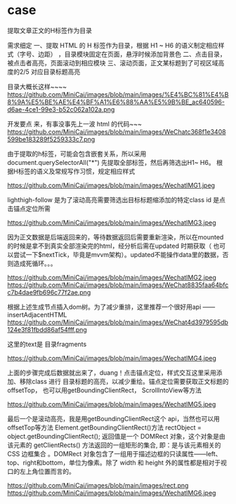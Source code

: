 # case
提取文章正文的H标签作为目录


需求细定
一、提取 HTML 的 H 标签作为目录，根据 H1 ~ H6 的语义制定相应样式（字号、边距） ，目录模块固定在页面，悬浮时候添加背景色
二、点击目录，被点击者高亮，页面滚动到相应模块
三、滚动页面，正文某标题到了可视区域高度的2/5 对应目录标题高亮

目录大概长这样~~~~
https://github.com/MiniCai/images/blob/main/images/%E4%BC%81%E4%B8%9A%E5%BE%AE%E4%BF%A1%E6%88%AA%E5%9B%BE_ac640596-d6ae-4ce1-99e3-b52c062a102a.png

开发要点
来，有事没事先上一波 html 的代码~~~
https://github.com/MiniCai/images/blob/main/images/WeChatc368f1e3408599be183289f5259333c7.png

由于提取的h标签，可能会包含嵌套关系，所以采用document.querySelectorAll("*") 先提取全部标签，然后再筛选出H1~ H6。
根据H标签的语义及常规写作习惯，规定相应样式

https://github.com/MiniCai/images/blob/main/images/WechatIMG1.jpeg

lighthigh-follow 是为了滚动高亮需要筛选出目标标题缩添加的特定class
id 是点击锚点定位所需

https://github.com/MiniCai/images/blob/main/images/WechatIMG3.jpeg

因为正文数据是后端返回来的，等待数据返回后需要重新渲染，所以在mounted 的时候是拿不到真实全部渲染完的html，经分析后需在updated 时期获取（ 也可以尝试一下$nextTick，毕竟是mvvm架构）。updated不能操作data里的数据，否则造成死循环。。。

https://github.com/MiniCai/images/blob/main/images/WechatIMG2.jpeg
https://github.com/MiniCai/images/blob/main/images/WeChat8835faa64bfcc7b4dae9fb696c77f2ae.png

根据上述生成节点插入dom树。为了减少重排，这里推荐一个很好用api —— insertAdjacentHTML
https://github.com/MiniCai/images/blob/main/images/WeChat4d3979595db124e3f81fbdd86af54fff.png

这里的text是 目录fragments

https://github.com/MiniCai/images/blob/main/images/WechatIMG4.jpeg


上面的步骤完成后数据就出来了，duang！点击锚点定位，样式交互这里采用添加、移除class 进行 目录标题的高亮，以减少重绘。锚点定位需要获取正文标题的offsetTop， 也可以用getBoundingClientRect， ScrollIntoView等方法

https://github.com/MiniCai/images/blob/main/images/WechatIMG5.jpeg

最后一个是滚动高亮，我是用getBoundingClientRect这个 api，当然也可以用offsetTop等方法
Element.getBoundingClientRect()方法
rectObject = object.getBoundingClientRect();
返回值是一个 DOMRect 对象，这个对象是由该元素的 getClientRects() 方法返回的一组矩形的集合, 即：是与该元素相关的CSS 边框集合 。DOMRect 对象包含了一组用于描述边框的只读属性——left、top、right和bottom，单位为像素。除了 width 和 height 外的属性都是相对于视口的左上角位置而言的。

https://github.com/MiniCai/images/blob/main/images/rect.png
https://github.com/MiniCai/images/blob/main/images/WechatIMG6.jpeg

